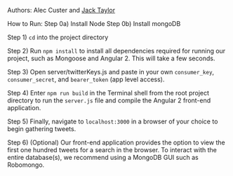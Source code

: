 Authors: Alec Custer and [Jack Taylor](https://github.com/jtaylorz)

How to Run:
Step 0a) Install Node
Step 0b) Install mongoDB

Step 1) ```cd``` into the project directory

Step 2) Run ```npm install``` to install all dependencies required for running our project, such as Mongoose and Angular 2. This will take a few seconds.

Step 3) Open server/twitterKeys.js and paste in your own ```consumer_key```, ```consumer_secret```, and ```bearer_token``` (app level access).

Step 4) Enter ```npm run build``` in the Terminal shell from the root project directory to run the ```server.js``` file and compile the Angular 2 front-end application.

Step 5) Finally, navigate to ```localhost:3000``` in a browser of your choice to begin gathering tweets.

Step 6) (Optional) Our front-end application provides the option to view the first one hundred tweets for a search in the browser. To interact with the entire database(s), we recommend using a MongoDB GUI such as Robomongo.
